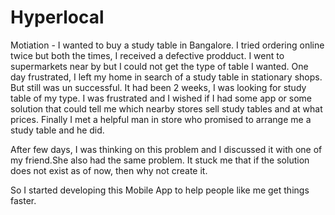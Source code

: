 # Hyperlocal

Motiation - 
I wanted to buy a study table in Bangalore. I tried ordering online twice but both the times, I received a defective prodduct. I went to supermarkets near by but I could not get the type of table I wanted. One day frustrated, I left my home in search of a study table in stationary shops. But still was un successful. It had been 2 weeks, I was looking for study table of my type. I was frustrated and I wished if I had some app or some solution that could tell me which nearby stores sell study tables and at what prices. Finally I met a helpful man in store who promised to arrange me a study table and he did. 

After few days, I was thinking on this problem and I discussed it with one of my friend.She also had the same problem. It stuck me that if the solution does not exist as of now, then why not create it.

So I started developing this Mobile App to help people like me get things faster.
